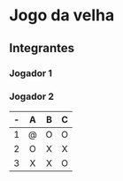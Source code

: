 # Jogo da velha
## Integrantes
### Jogador 1
### Jogador 2

| -  |  A     | B     | C     |
| -- | :---:  | :---: | :---: |
| 1  | @     | O     | O     |
| 2  | O      | X     | X     |
| 3  | X      | X     | O     |